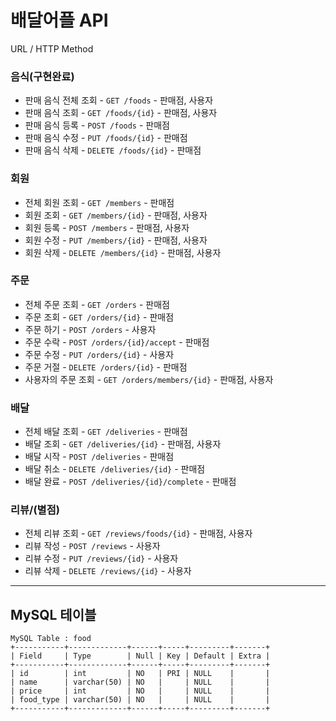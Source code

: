 # 배달어플 API

URL / HTTP Method


### 음식(구현완료)
- 판매 음식 전체 조회 - `GET /foods` - 판매점, 사용자
- 판매 음식 조회 - `GET /foods/{id}` - 판매점, 사용자
- 판매 음식 등록 - `POST /foods` - 판매점
- 판매 음식 수정 - `PUT /foods/{id}` - 판매점
- 판매 음식 삭제 - `DELETE /foods/{id}` - 판매점

### 회원
- 전체 회원 조회 - `GET /members` - 판매점
- 회원 조회 - `GET /members/{id}` - 판매점, 사용자
- 회원 등록 - `POST /members` - 판매점, 사용자
- 회원 수정 - `PUT /members/{id}` - 판매점, 사용자
- 회원 삭제 - `DELETE /members/{id}` - 판매점, 사용자

### 주문
- 전체 주문 조회 - `GET /orders` - 판매점
- 주문 조회 - `GET /orders/{id}` - 판매점
- 주문 하기 - `POST /orders` - 사용자
- 주문 수락 - `POST /orders/{id}/accept` - 판매점
- 주문 수정 - `PUT /orders/{id}` - 사용자
- 주문 거절 - `DELETE /orders/{id}` - 판매점
- 사용자의 주문 조회 - `GET /orders/members/{id}` - 판매점, 사용자

### 배달
- 전체 배달 조회 - `GET /deliveries` - 판매점
- 배달 조회 - `GET /deliveries/{id}` - 판매점, 사용자
- 배달 시작 - `POST /deliveries` - 판매점
- 배달 취소 - `DELETE /deliveries/{id}` - 판매점
- 배달 완료 - `POST /deliveries/{id}/complete` - 판매점

### 리뷰/(별점)
- 전체 리뷰 조회 - `GET /reviews/foods/{id}` - 판매점, 사용자
- 리뷰 작성 - `POST /reviews` - 사용자
- 리뷰 수정 - `PUT /reviews/{id}` - 사용자
- 리뷰 삭제 - `DELETE /reviews/{id}` - 사용자


---
## MySQL 테이블

```
MySQL Table : food
+-----------+-------------+------+-----+---------+-------+
| Field     | Type        | Null | Key | Default | Extra |
+-----------+-------------+------+-----+---------+-------+
| id        | int         | NO   | PRI | NULL    |       |
| name      | varchar(50) | NO   |     | NULL    |       |
| price     | int         | NO   |     | NULL    |       |
| food_type | varchar(50) | NO   |     | NULL    |       |
+-----------+-------------+------+-----+---------+-------+
```